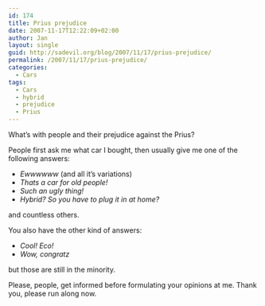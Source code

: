 ```yaml
---
id: 174
title: Prius prejudice
date: 2007-11-17T12:22:09+02:00
author: Jan
layout: single
guid: http://sadevil.org/blog/2007/11/17/prius-prejudice/
permalink: /2007/11/17/prius-prejudice/
categories:
  - Cars
tags:
  - Cars
  - hybrid
  - prejudice
  - Prius
---
```

What&#8217;s with people and their prejudice against the Prius?

People first ask me what car I bought, then usually give me one of the following answers:

  * _Ewwwwww_ (and all it&#8217;s variations)
  * _Thats a car for old people!_
  * _Such an ugly thing!_
  * _Hybrid? So you have to plug it in at home?_

and countless others.

You also have the other kind of answers:

  * _Cool! Eco!_
  * _Wow, congratz_

but those are still in the minority.

Please, people, get informed before formulating your opinions at me. Thank you, please run along now.